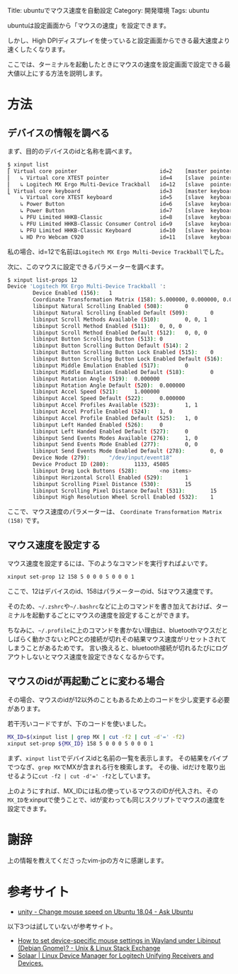 Title: ubuntuでマウス速度を自動設定
Category: 開発環境
Tags: ubuntu

ubuntuは設定画面から「マウスの速度」を設定できます。

しかし、High DPIディスプレイを使っていると設定画面からできる最大速度より速くしたくなります。

ここでは、ターミナルを起動したときにマウスの速度を設定画面で設定できる最大値以上にする方法を説明します。

# 方法

## デバイスの情報を調べる

まず、目的のデバイスのidと名称を調べます。

```bash
$ xinput list
⎡ Virtual core pointer                          id=2    [master pointer  (3)]
⎜   ↳ Virtual core XTEST pointer                id=4    [slave  pointer  (2)]
⎜   ↳ Logitech MX Ergo Multi-Device Trackball   id=12   [slave  pointer  (2)]
⎣ Virtual core keyboard                         id=3    [master keyboard (2)]
    ↳ Virtual core XTEST keyboard               id=5    [slave  keyboard (3)]
    ↳ Power Button                              id=6    [slave  keyboard (3)]
    ↳ Power Button                              id=7    [slave  keyboard (3)]
    ↳ PFU Limited HHKB-Classic                  id=8    [slave  keyboard (3)]
    ↳ PFU Limited HHKB-Classic Consumer Control id=9    [slave  keyboard (3)]
    ↳ PFU Limited HHKB-Classic Keyboard         id=10   [slave  keyboard (3)]
    ↳ HD Pro Webcam C920                        id=11   [slave  keyboard (3)]
```

私の場合、id=12で名前は`Logitech MX Ergo Multi-Device Trackball`でした。

次に、このマウスに設定できるパラメーターを調べます。

```bash
$ xinput list-props 12
Device 'Logitech MX Ergo Multi-Device Trackball ':
        Device Enabled (156):   1
        Coordinate Transformation Matrix (158): 5.000000, 0.000000, 0.000000, 0.000000, 5.000000, 0.000000, 0.000000, 0.000000, 1.000000
        libinput Natural Scrolling Enabled (508):       0
        libinput Natural Scrolling Enabled Default (509):       0
        libinput Scroll Methods Available (510):        0, 0, 1
        libinput Scroll Method Enabled (511):   0, 0, 0
        libinput Scroll Method Enabled Default (512):   0, 0, 0
        libinput Button Scrolling Button (513): 0
        libinput Button Scrolling Button Default (514): 2
        libinput Button Scrolling Button Lock Enabled (515):    0
        libinput Button Scrolling Button Lock Enabled Default (516):    0
        libinput Middle Emulation Enabled (517):        0
        libinput Middle Emulation Enabled Default (518):        0
        libinput Rotation Angle (519):  0.000000
        libinput Rotation Angle Default (520):  0.000000
        libinput Accel Speed (521):     1.000000
        libinput Accel Speed Default (522):     0.000000
        libinput Accel Profiles Available (523):        1, 1
        libinput Accel Profile Enabled (524):   1, 0
        libinput Accel Profile Enabled Default (525):   1, 0
        libinput Left Handed Enabled (526):     0
        libinput Left Handed Enabled Default (527):     0
        libinput Send Events Modes Available (276):     1, 0
        libinput Send Events Mode Enabled (277):        0, 0
        libinput Send Events Mode Enabled Default (278):        0, 0
        Device Node (279):      "/dev/input/event18"
        Device Product ID (280):        1133, 45085
        libinput Drag Lock Buttons (528):       <no items>
        libinput Horizontal Scroll Enabled (529):       1
        libinput Scrolling Pixel Distance (530):        15
        libinput Scrolling Pixel Distance Default (531):        15
        libinput High Resolution Wheel Scroll Enabled (532):    1
```

ここで、マウス速度のパラメーターは、 `Coordinate Transformation Matrix (158)` です。

## マウス速度を設定する

マウス速度を設定するには、下のようなコマンドを実行すればよいです。

```bash
xinput set-prop 12 158 5 0 0 0 5 0 0 0 1
```

ここで、12はデバイスのid、158はパラメーターのid、5はマウス速度です。

そのため、`~/.zshrc`や`~/.bashrc`などに上のコマンドを書き加えておけば、ターミナルを起動するごとにマウスの速度を設定することができます。

ちなみに、`~/.profile`に上のコマンドを書かない理由は、bluetoothマウスだとしばらく動かさないとPCとの接続が切れその結果マウス速度がリセットされてしまうことがあるためです。
言い換えると、bluetooth接続が切れるたびにログアウトしないとマウス速度を設定できなくなるからです。

## マウスのidが再起動ごとに変わる場合

その場合、マウスのidが12以外のこともあるため上のコードを少し変更する必要があります。

若干汚いコードですが、下のコードを使いました。

```bash
MX_ID=$(xinput list | grep MX | cut -f2 | cut -d'=' -f2)
xinput set-prop ${MX_ID} 158 5 0 0 0 5 0 0 0 1
```

まず、`xinput list`でデバイスidと名前の一覧を表示します。
その結果をパイプでつなぎ、`grep MX`でMXが含まれる行を検索します。
その後、idだけを取り出せるように`cut -f2 | cut -d'=' -f2`としています。

上のようにすれば、MX_IDには私の使っているマウスのIDが代入され、その`MX_ID`をxinputで使うことで、idが変わっても同じスクリプトでマウスの速度を設定できます。


# 謝辞

上の情報を教えてくださったvim-jpの方々に感謝します。

# 参考サイト


- [unity - Change mouse speed on Ubuntu 18.04 - Ask Ubuntu](https://askubuntu.com/questions/1067062/change-mouse-speed-on-ubuntu-18-04/1209053#1209053)

以下3つは試していないが参考サイト。

- [How to set device-specific mouse settings in Wayland under Libinput (Debian Gnome)? - Unix & Linux Stack Exchange](https://unix.stackexchange.com/questions/422470/how-to-set-device-specific-mouse-settings-in-wayland-under-libinput-debian-gnom)
- [Solaar | Linux Device Manager for Logitech Unifying Receivers and Devices.](https://pwr-solaar.github.io/Solaar/)
